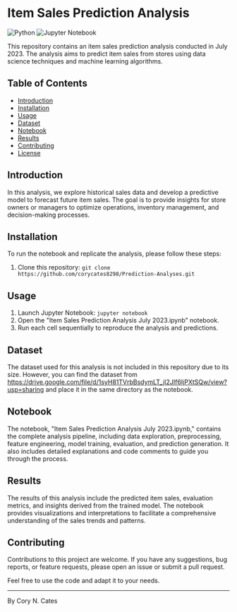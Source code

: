 
# Item Sales Prediction Analysis

![Python](https://img.shields.io/badge/Python-3.7%2B-blue)
![Jupyter Notebook](https://img.shields.io/badge/Jupyter%20Notebook-6.1.4-orange)

This repository contains an item sales prediction analysis conducted in July 2023. The analysis aims to predict item sales from stores using data science techniques and machine learning algorithms.

## Table of Contents

- [Introduction](#introduction)
- [Installation](#installation)
- [Usage](#usage)
- [Dataset](#dataset)
- [Notebook](#notebook)
- [Results](#results)
- [Contributing](#contributing)
- [License](#license)

## Introduction

In this analysis, we explore historical sales data and develop a predictive model to forecast future item sales. The goal is to provide insights for store owners or managers to optimize operations, inventory management, and decision-making processes.

## Installation

To run the notebook and replicate the analysis, please follow these steps:

1. Clone this repository: `git clone https://github.com/corycates8298/Prediction-Analyses.git`
   

## Usage

1. Launch Jupyter Notebook: `jupyter notebook`
2. Open the "Item Sales Prediction Analysis July 2023.ipynb" notebook.
3. Run each cell sequentially to reproduce the analysis and predictions.

## Dataset

The dataset used for this analysis is not included in this repository due to its size. However, you can find the dataset from https://drive.google.com/file/d/1syH81TVrbBsdymLT_jl2JIf6IjPXtSQw/view?usp=sharing and place it in the same directory as the notebook.

## Notebook

The notebook, "Item Sales Prediction Analysis July 2023.ipynb," contains the complete analysis pipeline, including data exploration, preprocessing, feature engineering, model training, evaluation, and prediction generation. It also includes detailed explanations and code comments to guide you through the process.

## Results

The results of this analysis include the predicted item sales, evaluation metrics, and insights derived from the trained model. The notebook provides visualizations and interpretations to facilitate a comprehensive understanding of the sales trends and patterns.

## Contributing

Contributions to this project are welcome. If you have any suggestions, bug reports, or feature requests, please open an issue or submit a pull request.



Feel free to use the code and adapt it to your needs.

-------------------

By Cory N. Cates
